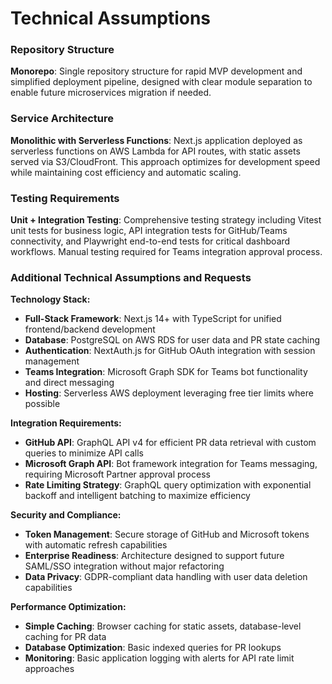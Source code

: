 # Technical Assumptions

### Repository Structure
**Monorepo**: Single repository structure for rapid MVP development and simplified deployment pipeline, designed with clear module separation to enable future microservices migration if needed.

### Service Architecture
**Monolithic with Serverless Functions**: Next.js application deployed as serverless functions on AWS Lambda for API routes, with static assets served via S3/CloudFront. This approach optimizes for development speed while maintaining cost efficiency and automatic scaling.

### Testing Requirements
**Unit + Integration Testing**: Comprehensive testing strategy including Vitest unit tests for business logic, API integration tests for GitHub/Teams connectivity, and Playwright end-to-end tests for critical dashboard workflows. Manual testing required for Teams integration approval process.

### Additional Technical Assumptions and Requests

**Technology Stack:**
- **Full-Stack Framework**: Next.js 14+ with TypeScript for unified frontend/backend development
- **Database**: PostgreSQL on AWS RDS for user data and PR state caching
- **Authentication**: NextAuth.js for GitHub OAuth integration with session management
- **Teams Integration**: Microsoft Graph SDK for Teams bot functionality and direct messaging
- **Hosting**: Serverless AWS deployment leveraging free tier limits where possible

**Integration Requirements:**
- **GitHub API**: GraphQL API v4 for efficient PR data retrieval with custom queries to minimize API calls
- **Microsoft Graph API**: Bot framework integration for Teams messaging, requiring Microsoft Partner approval process
- **Rate Limiting Strategy**: GraphQL query optimization with exponential backoff and intelligent batching to maximize efficiency

**Security and Compliance:**
- **Token Management**: Secure storage of GitHub and Microsoft tokens with automatic refresh capabilities
- **Enterprise Readiness**: Architecture designed to support future SAML/SSO integration without major refactoring
- **Data Privacy**: GDPR-compliant data handling with user data deletion capabilities

**Performance Optimization:**
- **Simple Caching**: Browser caching for static assets, database-level caching for PR data
- **Database Optimization**: Basic indexed queries for PR lookups
- **Monitoring**: Basic application logging with alerts for API rate limit approaches
